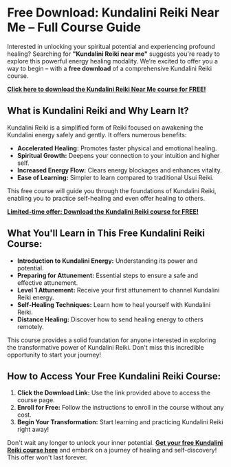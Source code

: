 # Free Download: Kundalini Reiki Near Me – Full Course Guide

Interested in unlocking your spiritual potential and experiencing profound healing? Searching for **"Kundalini Reiki near me"** suggests you're ready to explore this powerful energy healing modality. We’re excited to offer you a way to begin – with a **free download** of a comprehensive Kundalini Reiki course.

[**Click here to download the Kundalini Reiki Near Me course for FREE!**](https://udemywork.com/kundalini-reiki-near-me)

## What is Kundalini Reiki and Why Learn It?

Kundalini Reiki is a simplified form of Reiki focused on awakening the Kundalini energy safely and gently. It offers numerous benefits:

*   **Accelerated Healing:** Promotes faster physical and emotional healing.
*   **Spiritual Growth:** Deepens your connection to your intuition and higher self.
*   **Increased Energy Flow:** Clears energy blockages and enhances vitality.
*   **Ease of Learning:** Simpler to learn compared to traditional Usui Reiki.

This free course will guide you through the foundations of Kundalini Reiki, enabling you to practice self-healing and even offer healing to others.

[**Limited-time offer: Download the Kundalini Reiki course for FREE!**](https://udemywork.com/kundalini-reiki-near-me)

## What You'll Learn in This Free Kundalini Reiki Course:

*   **Introduction to Kundalini Energy:** Understanding its power and potential.
*   **Preparing for Attunement:** Essential steps to ensure a safe and effective attunement.
*   **Level 1 Attunement:** Receive your first attunement to channel Kundalini Reiki energy.
*   **Self-Healing Techniques:** Learn how to heal yourself with Kundalini Reiki.
*   **Distance Healing:** Discover how to send healing energy to others remotely.

This course provides a solid foundation for anyone interested in exploring the transformative power of Kundalini Reiki. Don't miss this incredible opportunity to start your journey!

## How to Access Your Free Kundalini Reiki Course:

1.  **Click the Download Link:** Use the link provided above to access the course page.
2.  **Enroll for Free:** Follow the instructions to enroll in the course without any cost.
3.  **Begin Your Transformation:** Start learning and practicing Kundalini Reiki right away!

Don't wait any longer to unlock your inner potential. **[Get your free Kundalini Reiki course here](https://udemywork.com/kundalini-reiki-near-me)** and embark on a journey of healing and self-discovery! This offer won't last forever.
